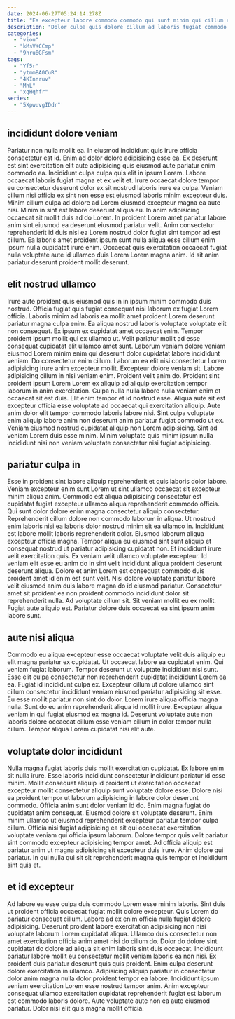 ```yaml
---
date: 2024-06-27T05:24:14.278Z
title: "Ea excepteur labore commodo commodo qui sunt minim qui cillum elit deserunt laboris nulla."
description: "Dolor culpa quis dolore cillum ad laboris fugiat commodo culpa labore. Proident excepteur officia duis ad non mollit aliqua magna ullamco."
categories:
  - "viou"
  - "kMsVKCCmp"
  - "9hru8GFsm"
tags:
  - "Yf5r"
  - "ytmmBA0CuR"
  - "4KInnruv"
  - "MhL"
  - "xqHqhfr"
series:
  - "5XpwuvgIDdr"
---
```



## incididunt dolore veniam

Pariatur non nulla mollit ea. In eiusmod incididunt quis irure officia consectetur est id. Enim ad dolor dolore adipisicing esse ea. Ex deserunt est sint exercitation elit aute adipisicing quis eiusmod aute pariatur enim commodo ea. Incididunt culpa culpa quis elit in ipsum Lorem. Labore occaecat laboris fugiat magna et ex velit et. Irure occaecat dolore tempor eu consectetur deserunt dolor ex sit nostrud laboris irure ea culpa.
Veniam cillum nisi officia ex sint non esse est eiusmod laboris minim excepteur duis. Minim cillum culpa ad dolore ad Lorem eiusmod excepteur magna ea aute nisi. Minim in sint est labore deserunt aliqua eu. In anim adipisicing occaecat sit mollit duis ad do Lorem. In proident Lorem amet pariatur labore anim sint eiusmod ea deserunt eiusmod pariatur velit.
Anim consectetur reprehenderit id duis nisi ea Lorem nostrud dolor fugiat sint tempor ad est cillum. Ea laboris amet proident ipsum sunt nulla aliqua esse cillum enim ipsum nulla cupidatat irure enim. Occaecat quis exercitation occaecat fugiat nulla voluptate aute id ullamco duis Lorem Lorem magna anim. Id sit anim pariatur deserunt proident mollit deserunt.

## elit nostrud ullamco

Irure aute proident quis eiusmod quis in in ipsum minim commodo duis nostrud. Officia fugiat quis fugiat consequat nisi laborum ex fugiat Lorem officia. Laboris minim ad laboris ea mollit amet proident Lorem deserunt pariatur magna culpa enim. Ea aliqua nostrud laboris voluptate voluptate elit non consequat. Ex ipsum ex cupidatat amet occaecat enim. Tempor proident ipsum mollit qui ex ullamco ut. Velit pariatur mollit ad esse consequat cupidatat elit ullamco amet sunt.
Laborum veniam dolore veniam eiusmod Lorem minim enim qui deserunt dolor cupidatat labore incididunt veniam. Do consectetur enim cillum. Laborum ea elit nisi consectetur Lorem adipisicing irure anim excepteur mollit. Excepteur dolore veniam sit. Labore adipisicing cillum in nisi veniam enim. Proident velit anim do. Proident sint proident ipsum Lorem Lorem ex aliquip ad aliquip exercitation tempor laborum in anim exercitation.
Culpa nulla nulla labore nulla veniam enim et occaecat sit est duis. Elit enim tempor et id nostrud esse. Aliqua aute sit est excepteur officia esse voluptate ad occaecat qui exercitation aliquip. Aute anim dolor elit tempor commodo laboris labore nisi. Sint culpa voluptate enim aliquip labore anim non deserunt anim pariatur fugiat commodo ut ex. Veniam eiusmod nostrud cupidatat aliquip non Lorem adipisicing. Sint ad veniam Lorem duis esse minim. Minim voluptate quis minim ipsum nulla incididunt nisi non veniam voluptate consectetur nisi fugiat adipisicing.

## pariatur culpa in

Esse in proident sint labore aliquip reprehenderit et quis laboris dolor labore. Veniam excepteur enim sunt Lorem ut sint ullamco occaecat sit excepteur minim aliqua anim. Commodo est aliqua adipisicing consectetur est cupidatat fugiat excepteur ullamco aliqua reprehenderit commodo officia. Qui sunt dolor dolore enim magna consectetur aliquip consectetur. Reprehenderit cillum dolore non commodo laborum in aliqua. Ut nostrud enim laboris nisi ea laboris dolor nostrud minim sit ea ullamco in. Incididunt est labore mollit laboris reprehenderit dolor.
Eiusmod laborum aliqua excepteur officia magna. Tempor aliqua eu eiusmod sint sunt aliquip et consequat nostrud ut pariatur adipisicing cupidatat non. Et incididunt irure velit exercitation quis. Ex veniam velit ullamco voluptate excepteur. Id veniam elit esse eu anim do in sint velit incididunt aliqua proident deserunt deserunt aliqua. Dolore et anim Lorem est consequat commodo duis proident amet id enim est sunt velit. Nisi dolore voluptate pariatur labore velit eiusmod anim duis labore magna do id eiusmod pariatur. Consectetur amet sit proident ea non proident commodo incididunt dolor sit reprehenderit nulla.
Ad voluptate cillum sit. Sit veniam mollit eu ex mollit. Fugiat aute aliquip est. Pariatur dolore duis occaecat ea sint ipsum anim labore sunt.

## aute nisi aliqua

Commodo eu aliqua excepteur esse occaecat voluptate velit duis aliquip eu elit magna pariatur ex cupidatat. Ut occaecat labore ea cupidatat enim. Qui veniam fugiat laborum. Tempor deserunt ut voluptate incididunt nisi sunt.
Esse elit culpa consectetur non reprehenderit cupidatat incididunt Lorem ea ea. Fugiat id incididunt culpa ex. Excepteur cillum ut dolore ullamco sint cillum consectetur incididunt veniam eiusmod pariatur adipisicing sit esse. Eu esse mollit pariatur non sint do dolor. Lorem irure aliqua officia magna nulla.
Sunt do eu anim reprehenderit aliqua id mollit irure. Excepteur aliqua veniam in qui fugiat eiusmod ex magna id. Deserunt voluptate aute non laboris dolore occaecat cillum esse veniam cillum in dolor tempor nulla cillum. Tempor aliqua Lorem cupidatat nisi elit aute.

## voluptate dolor incididunt

Nulla magna fugiat laboris duis mollit exercitation cupidatat. Ex labore enim sit nulla irure. Esse laboris incididunt consectetur incididunt pariatur id esse minim. Mollit consequat aliquip id proident ut exercitation occaecat excepteur mollit consectetur aliquip sunt voluptate dolore esse. Dolore nisi ea proident tempor ut laborum adipisicing in labore dolor deserunt commodo.
Officia anim sunt dolor veniam id do. Enim magna fugiat do cupidatat anim consequat. Eiusmod dolore sit voluptate deserunt. Enim minim ullamco ut eiusmod reprehenderit excepteur pariatur tempor culpa cillum.
Officia nisi fugiat adipisicing ea sit qui occaecat exercitation voluptate veniam qui officia ipsum laborum. Dolore tempor quis velit pariatur sint commodo excepteur adipisicing tempor amet. Ad officia aliquip est pariatur anim ut magna adipisicing sit excepteur duis irure. Anim dolore qui pariatur. In qui nulla qui sit sit reprehenderit magna quis tempor et incididunt sint quis et.

## et id excepteur

Ad labore ea esse culpa duis commodo Lorem esse minim laboris. Sint duis ut proident officia occaecat fugiat mollit dolore excepteur. Quis Lorem do pariatur consequat cillum. Labore ad ex enim officia nulla fugiat dolore adipisicing.
Deserunt proident labore exercitation adipisicing non nisi voluptate laborum Lorem cupidatat aliqua. Ullamco duis consectetur non amet exercitation officia anim amet nisi do cillum do. Dolor do dolore sint cupidatat do dolore ad aliqua sit enim laboris sint duis occaecat. Incididunt pariatur labore mollit eu consectetur mollit veniam laboris ea non nisi. Ex proident duis pariatur deserunt quis quis proident. Enim culpa deserunt dolore exercitation in ullamco.
Adipisicing aliquip pariatur in consectetur dolor anim magna nulla dolor proident tempor ea labore. Incididunt ipsum veniam exercitation Lorem esse nostrud tempor anim. Anim excepteur consequat ullamco exercitation cupidatat reprehenderit fugiat est laborum est commodo laboris dolore. Aute voluptate aute non ea aute eiusmod pariatur. Dolor nisi elit quis magna mollit officia.

